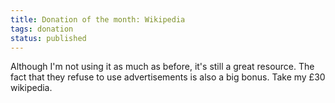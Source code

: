 ```yaml
---
title: Donation of the month: Wikipedia
tags: donation
status: published
---
```


Although I'm not using it as much as before, it's still a great resource. The fact that they refuse to use advertisements is also a big bonus.
Take my £30 wikipedia.